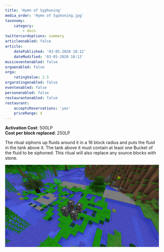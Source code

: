 ```yaml
---
title: 'Hymn of Syphoning'
media_order: 'Hymn of Syphoning.jpg'
taxonomy:
    category:
        - docs
twittercardoptions: summary
articleenabled: false
article:
    datePublished: '03-05-2020 18:12'
    dateModified: '03-05-2020 18:12'
musiceventenabled: false
orgaenabled: false
orga:
    ratingValue: 2.5
orgaratingenabled: false
eventenabled: false
personenabled: false
restaurantenabled: false
restaurant:
    acceptsReservations: 'yes'
    priceRange: $
---
```


**Activation Cost**: 500LP  
**Cost per block replaced**: 250LP  

The ritual siphons up fluids around it in a 16 block radius and puts the fluid in the tank above it. The tank above it must contain at least one Bucket of the fluid to be siphoned. This ritual will also replace any source blocks with stone.

![](Hymn%20of%20Syphoning.jpg)

